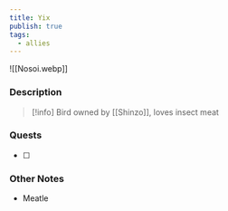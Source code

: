 ```yaml
---
title: Yix
publish: true
tags:
  - allies
---
```


![[Nosoi.webp]]
### Description
> [!info] Bird owned by [[Shinzo]], loves insect meat
### Quests
- [ ] 
### Other Notes
- Meatle